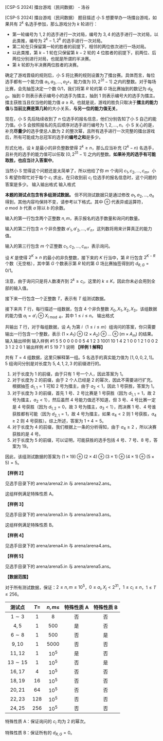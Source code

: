 



[CSP-S 2024] 擂台游戏（民间数据） - 洛谷














[CSP-S 2024] 擂台游戏（民间数据）
题目描述
小 S 想要举办一场擂台游戏，如果共有 $2^k$ 名选手参加，那么游戏分为 $k$ 轮进行：

- 第一轮编号为 $1, 2$ 的选手进行一次对局，编号为 $3, 4$ 的选手进行一次对局，以此类推，编号为 $2^k - 1, 2^k$ 的选手进行一次对局。
- 第二轮在只保留第一轮的胜者的前提下，相邻的两位依次进行一场对局。
- 以此类推，第 $k - 1$ 轮在只保留第 $k - 2$ 轮的 $4$ 位胜者的前提下，前两位、后两位分别进行对局，也就是所谓的半决赛。
- 第 $k$ 轮即为半决赛两位胜者的决赛。

确定了游戏晋级的规则后，小 S 将比赛的规则设置为了擂台赛。具体而言，每位选手都有一个能力值 $a_1, a_2, \dots , a_{2^k}$，能力值为 $[0,2^{31}-1]$ 之内的整数。对于每场比赛，会先抽签决定一个数 $0/1$，我们将第 $R$ 轮的第 $G$ 场比赛抽到的数记为 $d_{R,G}$。抽到 $0$ 则表示表示编号小的选手为擂主，抽到 $1$ 则表示编号大的选手为擂主。擂主获胜当且仅当他的能力值 $a\geq R$。也就是说，游戏的胜负只取决于**擂主的能力值**与**当前比赛是第几轮**的大小关系，**与另一位的能力值无关**。

现在，小 S 先后陆续收到了 $n$ 位选手的报名信息，他们分别告知了小 S 自己的能力值。小 S 会按照报名的先后顺序对选手进行编号为 $1, 2, \dots, n$。小 S 关心的是，补充**尽量少**的选手使总人数为 $2$ 的整次幂，且所有选手进行一次完整的擂台游戏后，所有可能成为总冠军的选手的**编号之和**是多少。

形式化地，设 $k$ 是最小的非负整数使得 $2^k\geq n$，那么应当补充 $(2^k-n)$ 名选手，且补充的选手的能力值可以任取 $[0,2^{31}-1]$ 之内的整数。**如果补充的选手有可能取胜，也应当计入答案中**。

当然小 S 觉得这个问题还是太简单了，所以他给了你 $m$ 个询问 $c_1,c_2,\dots,c_m$。小 S 希望你帮忙对于每个 $c_i$ 求出，在只收到前 $c_i$ 位选手的报名信息时，这个问题的答案是多少。
输入输出格式
输入格式

**本题的测试点包含有多组测试数据。** 但不同测试数据只是通过修改 $a_1, a_2, \dots , a_n$ 得到，其他内容均保持不变，请参考以下格式。其中 $\oplus$ 代表异或运算符，$a \bmod b$ 代表 $a$ 除以 $b$ 的余数。

输入的第一行包含两个正整数 $n, m$，表示报名的选手数量和询问的数量。

输入的第二行包含 $n$ 个非负整数 $a'_1,a'_2,\dots,a'_n$，这列数将用来计算真正的能力值。

输入的第三行包含 $m$ 个正整数 $c_1, c_2, \dots , c_m$，表示询问。

设 $K$ 是使得 $2^K \geq n$ 的最小的非负整数，接下来的 $K$ 行当中，第 $R$ 行包含 $2^{K-R}$ 个数（无空格），其中第 $G$ 个数表示第 $R$ 轮的第 $G$ 场比赛抽签得到的 $d_{R,G}=0/1$。

注意，由于询问只是将人数凑齐到 $2^k\geq c_i$，这里的 $k\leq K$，因此你未必会用到全部的输入值。

接下来一行包含一个正整数 $T$，表示有 $T$ 组测试数据。

接下来共 $T$ 行，每行描述一组数据，包含 $4$ 个非负整数 $X_0,X_1,X_2,X_3$，该组数据的能力值 $a_i=a'_i \oplus X_{i\bmod 4}$，其中 $1\leq i\leq n$。
输出格式

共输出 $T$ 行，对于每组数据，设 $A_i$ 为第 $i$（$1 \leq i \leq m$）组询问的答案，你只需要输出一行包含一个整数，表示 $(1\times A_1) \oplus (2\times A_2) \oplus \dots \oplus (m\times A_m)$ 的结果。
输入输出样例
输入样例 #1
5 5
0 0 0 0 0
5 4 1 2 3
1001
10
1
4
2 1 0 0
1 2 1 0
0 2 3 1
2 2 0 1
输出样例 #1
5
19
7
1
说明
**【样例 1 解释】**

共有 $T = 4$ 组数据，这里只解释第一组。$5$ 名选手的真实能力值为 $[1, 0, 0, 2, 1]$。$5$ 组询问分别是对长度为 $5, 4, 1, 2, 3$ 的前缀进行的。

1. 对于长度为 $1$ 的前缀，由于只有 $1$ 号一个人，因此答案为 $1$。
2. 对于长度为 $2$ 的前缀，由于 $2$ 个人已经是 $2$ 的幂次，因此不需要进行扩充。根据抽签 $d_{1,1} = 1$ 可知 $2$ 号为擂主，由于 $a_2 < 1$，因此 $1$ 号获胜，答案为 $1$。
3. 对于长度为 $3$ 的前缀，首先 $1$ 号、$2$ 号比赛是 $1$ 号获胜（因为 $d_{1,1} = 1$，故 $2$ 号为擂主，$a_2 < 1$），然后虽然 $4$ 号能力值还不知道，但 $3$ 号、$4$ 号比赛一定是 $4$ 号获胜（因为 $d_{1,2} = 0$，故 $3$ 号为擂主，$a_3 < 1$），而决赛 $1$ 号、$4$ 号谁获胜都有可能（因为 $d_{2,1} = 1$，故 $4$ 号为擂主，如果 $a_4 < 2$ 则 $1$ 号获胜，$a_4 \geq 2$ 则 $4$ 号获胜）。综上所述，答案为 $1 + 4 = 5$。
4. 对于长度为 $4$ 的前缀，我们根据上一条的分析得知，由于 $a_4 \geq 2$ ，所以决赛获胜的是 $4$ 号。
5. 对于长度为 $5$ 的前缀，可以证明，可能获胜的选手包括 $4$ 号、$7$ 号、$8$ 号，答案为 $19$。

因此，该组测试数据的答案为 $(1 \times 19) \oplus (2 \times 4) \oplus (3 \times 1) \oplus (4 \times 1) \oplus (5 \times 5) = 5$。

**【样例 2】**

见选手目录下的 arena/arena2.in 与 arena/arena2.ans。

这组样例满足特殊性质 A。

**【样例 3】**

见选手目录下的 arena/arena3.in 与 arena/arena3.ans。

这组样例满足特殊性质 B。

**【样例 4】**

见选手目录下的 arena/arena4.in 与 arena/arena4.ans。

**【样例 5】**

见选手目录下的 arena/arena5.in 与 arena/arena5.ans。

**【数据范围】**

对于所有测试数据，保证：$2 \leq n, m \leq 10^5$，$0 \leq a_i, X_j < 2^{31}$，$1 \leq c_i \leq n$，$1 \leq T \leq 256$。

| 测试点 | $T=$ | $n,m\leq$ | 特殊性质 A | 特殊性质 B |
| :----------: | :----------: | :----------: | :----------: | :----------: |
| $1\sim 3$ | $1$ | $8$ | 否 | 否 |
| $4,5$ | $1$ | $500$ | 是 | 否 |
| $6\sim 8$ | $1$ | $500$ | 否 | 是 |
| $9,10$ | $1$ | $5000$ | 否 | 否 |
| $11,12$ | $1$ | $10^5$ | 是 | 否 |
| $13\sim 15$ | $1$ | $10^5$ | 否 | 是 |
| $16,17$ | $4$ | $10^5$ | 否 | 否 |
| $18,19$ | $16$ | $10^5$ | 否 | 否 |
| $20,21$ | $64$ | $10^5$ | 否 | 否 |
| $22,23$ | $128$ | $10^5$ | 否 | 否 |
| $24,25$ | $256$ | $10^5$ | 否 | 否 |


特殊性质 A：保证询问的 $c_i$ 均为 $2$ 的幂次。

特殊性质 B：保证所有的 $d_{R,G} = 0$。






